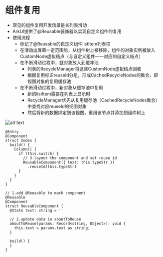 # 组件复用
- 常见的组件复用开发场景是长列表滑动
- ArkUI提供了@Reusable装饰器以实现自定义组件的复用
- 使用流程
    - 标记了@Reusable的自定义组件listItem列表项
    - 在滑动出屏幕一定范围后，从组件树上被移除，组件的对象实例被放入CustomNode虚拟结点（与自定义组件一一对应的自定义结点）
    - 在不断滑动过程中，就对象放入到缓冲池
        - 列表的RecycleManager将这些CustomNode虚拟结点回收
        - 根据复用标识reuseId分组，形成CachedRecycleNodes的集合，即视图对象的复用缓存池
    - 在不断滑动过程中，新对象从缓存池中复用
        - 新的listItem需要在列表上显示时
        - RecycleManager优先从复用缓存池（CachedRecycleNodes集合）中查找对应reuseId的视图对象
        - 然后将新的数据绑定到该视图，重用该节点并添加到组件树上

![alt text](image-20250707-17.png)

```
@Entry
@Component
struct Index {
  build() {
    Column() {
      if (this.switch) {
        // 3.layout the component and set reuse id
        ReusableComponent({ text: this.typeStr })
          .reuseId(this.typeStr)
      }
    }
  }
}

// 1.add @Reusable to mark component
@Reusable
@Component
struct ReusableComponent {
  @State text: string = ''

  // 2.update data in aboutToReuse
  aboutToReuse(params: Record<string, Object>): void {
    this.text = params.text as string;
  }
  
  build() {
  }
}
```